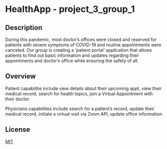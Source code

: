 # HealthApp - project_3_group_1

## Description

During this pandemic, most doctor’s offices were closed and reserved for patients with severe symptoms of COVID-19 and routine appointments were canceled. Our group is creating a ‘patient portal’ application that allows patients to find out basic information and updates regarding their appointments and doctor’s office while ensuring the safety of all.

## Overview

Patient capabilitie include view details about their upcoming appt, view their medical record, search for health topics, join a Virtual Appointment with their doctor

Physicians capabilities include search for a patient’s record, update their medical record, initiate a virtual visit via Zoom API, update office information

## License
[MIT](https://choosealicense.com/licenses/mit/)